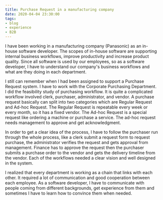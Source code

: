 ```yaml
---
title: Purchase Request in a manufacturing company
date: 2020-04-04 23:30:00
tags: 
- blog
- experience
- B2B
---
```


I have been working in a manufacturing company (Panasonic) as an in-house software developer. The scopes of in-house software are supporting internal business workflows, improve productivity and increase product quality. Since all software is used by our employees, so as a software developer, I have to understand our company's business workflows and what are they doing in each department.

I still can remember when I had been assigned to support a Purchase Request system. I have to work with the Corporate Purchasing Department. I did the feasibility study of purchasing workflow. It is quite a complicated workflow involved clerk, purchaser, administrator, and vendor. A purchase request basically can split into two categories which are Regular Request and Ad-hoc Request. The Regular Request is repeatable every week or every month, so it has a fixed vendor. The Ad-hoc Request is a special request like ordering a machine or purchase a service. The ad-hoc request needs management to approve and get acknowledgment.

In order to get a clear idea of the process, I have to follow the purchaser run through the whole process, like a clerk submit a request form to request purchase, the administrator verifies the request and gets approval from management. Finance has to approve the request then the purchaser submits a purchase order to the vendor and gets the delivery timeline from the vendor. Each of the workflows needed a clear vision and well designed in the system.

I realized that every department is working as a chain that links with each other. It required a lot of communication and good cooperation between each employee. As a software developer, I have to communicate with people coming from different backgrounds, get experience from them and sometimes I have to learn how to convince them when needed.